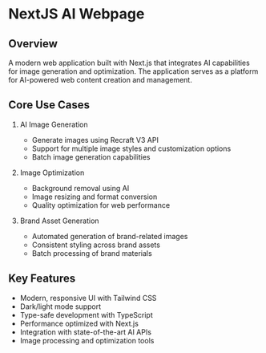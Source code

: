 # NextJS AI Webpage

## Overview
A modern web application built with Next.js that integrates AI capabilities for image generation and optimization. The application serves as a platform for AI-powered web content creation and management.

## Core Use Cases
1. AI Image Generation
   - Generate images using Recraft V3 API
   - Support for multiple image styles and customization options
   - Batch image generation capabilities

2. Image Optimization
   - Background removal using AI
   - Image resizing and format conversion
   - Quality optimization for web performance

3. Brand Asset Generation
   - Automated generation of brand-related images
   - Consistent styling across brand assets
   - Batch processing of brand materials

## Key Features
- Modern, responsive UI with Tailwind CSS
- Dark/light mode support
- Type-safe development with TypeScript
- Performance optimized with Next.js
- Integration with state-of-the-art AI APIs
- Image processing and optimization tools
